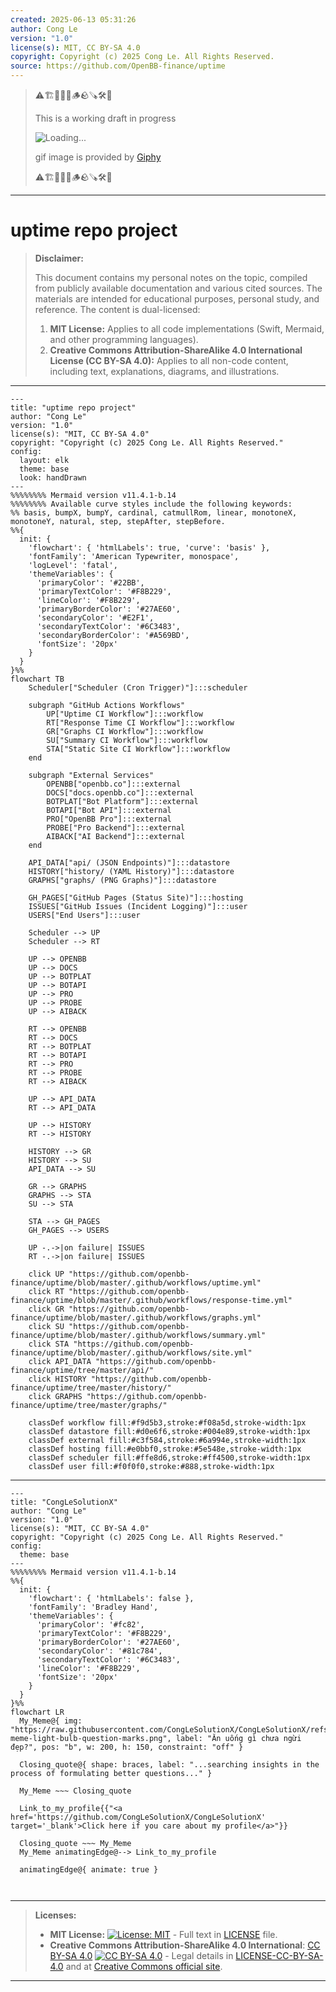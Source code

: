 ```yaml
---
created: 2025-06-13 05:31:26
author: Cong Le
version: "1.0"
license(s): MIT, CC BY-SA 4.0
copyright: Copyright (c) 2025 Cong Le. All Rights Reserved.
source: https://github.com/OpenBB-finance/uptime
---
```



> ⚠️🏗️🚧🦺🧱🪵🪨🪚🛠️👷
> 
> This is a working draft in progress
> 
> ![Loading...](https://media2.giphy.com/media/v1.Y2lkPTc5MGI3NjExMXVjejV3dnVjc2o5MXd3eXBvcDR1cHlzbHQ1Z2R6YjY0ZHpmdjJ6OCZlcD12MV9pbnRlcm5hbF9naWZfYnlfaWQmY3Q9Zw/hL9q5k9dk9l0wGd4e0/giphy.gif)
>
> gif image is provided by [Giphy](https://giphy.com)
> 
> ⚠️🏗️🚧🦺🧱🪵🪨🪚🛠️👷


----




# uptime repo project
> **Disclaimer:**
>
> This document contains my personal notes on the topic,
> compiled from publicly available documentation and various cited sources.
> The materials are intended for educational purposes, personal study, and reference.
> The content is dual-licensed:
> 1. **MIT License:** Applies to all code implementations (Swift, Mermaid, and other programming languages).
> 2. **Creative Commons Attribution-ShareAlike 4.0 International License (CC BY-SA 4.0):** Applies to all non-code content, including text, explanations, diagrams, and illustrations.
---


```mermaid
---
title: "uptime repo project"
author: "Cong Le"
version: "1.0"
license(s): "MIT, CC BY-SA 4.0"
copyright: "Copyright (c) 2025 Cong Le. All Rights Reserved."
config:
  layout: elk
  theme: base
  look: handDrawn
---
%%%%%%%% Mermaid version v11.4.1-b.14
%%%%%%%% Available curve styles include the following keywords:
%% basis, bumpX, bumpY, cardinal, catmullRom, linear, monotoneX, monotoneY, natural, step, stepAfter, stepBefore.
%%{
  init: {
    'flowchart': { 'htmlLabels': true, 'curve': 'basis' },
    'fontFamily': 'American Typewriter, monospace',
    'logLevel': 'fatal',
    'themeVariables': {
      'primaryColor': '#22BB',
      'primaryTextColor': '#F8B229',
      'lineColor': '#F8B229',
      'primaryBorderColor': '#27AE60',
      'secondaryColor': '#E2F1',
      'secondaryTextColor': '#6C3483',
      'secondaryBorderColor': '#A569BD',
      'fontSize': '20px'
    }
  }
}%%
flowchart TB
    Scheduler["Scheduler (Cron Trigger)"]:::scheduler

    subgraph "GitHub Actions Workflows"
        UP["Uptime CI Workflow"]:::workflow
        RT["Response Time CI Workflow"]:::workflow
        GR["Graphs CI Workflow"]:::workflow
        SU["Summary CI Workflow"]:::workflow
        STA["Static Site CI Workflow"]:::workflow
    end

    subgraph "External Services"
        OPENBB["openbb.co"]:::external
        DOCS["docs.openbb.co"]:::external
        BOTPLAT["Bot Platform"]:::external
        BOTAPI["Bot API"]:::external
        PRO["OpenBB Pro"]:::external
        PROBE["Pro Backend"]:::external
        AIBACK["AI Backend"]:::external
    end

    API_DATA["api/ (JSON Endpoints)"]:::datastore
    HISTORY["history/ (YAML History)"]:::datastore
    GRAPHS["graphs/ (PNG Graphs)"]:::datastore

    GH_PAGES["GitHub Pages (Status Site)"]:::hosting
    ISSUES["GitHub Issues (Incident Logging)"]:::user
    USERS["End Users"]:::user

    Scheduler --> UP
    Scheduler --> RT

    UP --> OPENBB
    UP --> DOCS
    UP --> BOTPLAT
    UP --> BOTAPI
    UP --> PRO
    UP --> PROBE
    UP --> AIBACK

    RT --> OPENBB
    RT --> DOCS
    RT --> BOTPLAT
    RT --> BOTAPI
    RT --> PRO
    RT --> PROBE
    RT --> AIBACK

    UP --> API_DATA
    RT --> API_DATA

    UP --> HISTORY
    RT --> HISTORY

    HISTORY --> GR
    HISTORY --> SU
    API_DATA --> SU

    GR --> GRAPHS
    GRAPHS --> STA
    SU --> STA

    STA --> GH_PAGES
    GH_PAGES --> USERS

    UP -.->|on failure| ISSUES
    RT -.->|on failure| ISSUES

    click UP "https://github.com/openbb-finance/uptime/blob/master/.github/workflows/uptime.yml"
    click RT "https://github.com/openbb-finance/uptime/blob/master/.github/workflows/response-time.yml"
    click GR "https://github.com/openbb-finance/uptime/blob/master/.github/workflows/graphs.yml"
    click SU "https://github.com/openbb-finance/uptime/blob/master/.github/workflows/summary.yml"
    click STA "https://github.com/openbb-finance/uptime/blob/master/.github/workflows/site.yml"
    click API_DATA "https://github.com/openbb-finance/uptime/tree/master/api/"
    click HISTORY "https://github.com/openbb-finance/uptime/tree/master/history/"
    click GRAPHS "https://github.com/openbb-finance/uptime/tree/master/graphs/"

    classDef workflow fill:#f9d5b3,stroke:#f08a5d,stroke-width:1px
    classDef datastore fill:#d0e6f6,stroke:#004e89,stroke-width:1px
    classDef external fill:#c3f584,stroke:#6a994e,stroke-width:1px
    classDef hosting fill:#e0bbf0,stroke:#5e548e,stroke-width:1px
    classDef scheduler fill:#ffe8d6,stroke:#ff4500,stroke-width:1px
    classDef user fill:#f0f0f0,stroke:#888,stroke-width:1px
```

----

<!-- 
```mermaid
%% Current Mermaid version
info
```  -->


```mermaid
---
title: "CongLeSolutionX"
author: "Cong Le"
version: "1.0"
license(s): "MIT, CC BY-SA 4.0"
copyright: "Copyright (c) 2025 Cong Le. All Rights Reserved."
config:
  theme: base
---
%%%%%%%% Mermaid version v11.4.1-b.14
%%{
  init: {
    'flowchart': { 'htmlLabels': false },
    'fontFamily': 'Bradley Hand',
    'themeVariables': {
      'primaryColor': '#fc82',
      'primaryTextColor': '#F8B229',
      'primaryBorderColor': '#27AE60',
      'secondaryColor': '#81c784',
      'secondaryTextColor': '#6C3483',
      'lineColor': '#F8B229',
      'fontSize': '20px'
    }
  }
}%%
flowchart LR
  My_Meme@{ img: "https://raw.githubusercontent.com/CongLeSolutionX/CongLeSolutionX/refs/heads/main/assets/images/My-meme-light-bulb-question-marks.png", label: "Ăn uống gì chưa ngừi đẹp?", pos: "b", w: 200, h: 150, constraint: "off" }

  Closing_quote@{ shape: braces, label: "...searching insights in the process of formulating better questions..." }
    
  My_Meme ~~~ Closing_quote
    
  Link_to_my_profile{{"<a href='https://github.com/CongLeSolutionX/CongLeSolutionX' target='_blank'>Click here if you care about my profile</a>"}}

  Closing_quote ~~~ My_Meme
  My_Meme animatingEdge@--> Link_to_my_profile
  
  animatingEdge@{ animate: true }



```

---
>**Licenses:**
>
>- **MIT License:**  [![License: MIT](https://img.shields.io/badge/License-MIT-yellow.svg)](LICENSE) - Full text in [LICENSE](LICENSE) file.
>- **Creative Commons Attribution-ShareAlike 4.0 International**: [CC BY-SA 4.0](https://creativecommons.org/licenses/by-sa/4.0/) [![CC BY-SA 4.0](https://licensebuttons.net/l/by-sa/4.0/88x31.png)](https://creativecommons.org/licenses/by-sa/4.0/) - Legal details in [LICENSE-CC-BY-SA-4.0](THE_PAST/LICENSE-CC-BY-SA-4.0) and at [Creative Commons official site](https://creativecommons.org/licenses/by-sa/4.0/).
>
---